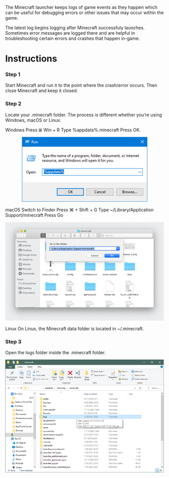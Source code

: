 The Minecraft launcher keeps logs of game events as they happen which can be useful for debugging errors or other issues that may occur within the game.

The latest log begins logging after Minecraft successfuly launches. Sometimes error messages are logged there and are helpful in troubleshooting certain errors and crashes that happen in-game.

# Instructions

<h3 class="md-h3"><a href="#step-3" id="step-3" class="md-h-a md-a"></a>Step 1</h3>

Start Minecraft and run it to the point where the crash/error occurs. Then close Minecraft and keep it closed.

<h3 class="md-h3"><a href="#step-3" id="step-3" class="md-h-a md-a"></a>Step 2</h3>

Locate your .minecraft folder. The process is different whether you’re using Windows, macOS or Linux.

Windows
Press ⊞ Win + R
Type %appdata%\.minecraft
Press OK.

<div align="center">
    <img src="https://raw.githubusercontent.com/ilu1234/faq-iluclient/main/181196927-19a0cb10-dd57-4034-9b86-6b8f6a0dda0a.png" />
</div>

macOS
Switch to Finder
Press ⌘ + Shift + G
Type ~/Library/Application Support/minecraft
Press Go

<div align=center>
    <img src="https://raw.githubusercontent.com/ilu1234/faq-iluclient/main/181197786-e8c83bb0-54a7-42ed-8ea9-3c7987d3b3aa.png" />
</div>

Linux
On Linux, the Minecraft data folder is located in ~/.minecraft.

<h3 class="md-h3"><a href="#step-3" id="step-3" class="md-h-a md-a"></a>Step 3</h3>

Open the logs folder inside the .minecraft folder.

<div align="center">
    <img src="https://raw.githubusercontent.com/ilu1234/faq-iluclient/main/181198699-4ee39967-623b-4432-9228-205cea54f51b.png" />
</div>
